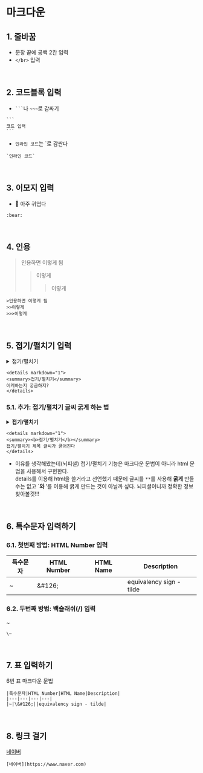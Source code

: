 # 마크다운
## 1. 줄바꿈
- 문장 끝에 공백 2칸 입력
- `</br>` 입력

</br>

## 2. 코드블록 입력
- ` ``` `나 `~~~`로 감싸기
~~~
```
코드 입력
``` 
~~~
- `인라인 코드`는 \`로 감싼다
```
`인라인 코드`
```


</br>

## 3. 이모지 입력
- :bear: 아주 귀엽다
```
:bear:
```

</br>

## 4. 인용
>인용하면 이렇게 됨
>>이렇게
>>>이렇게
```
>인용하면 이렇게 됨
>>이렇게
>>>이렇게
```

</br>

## 5. 접기/펼치기 입력
<details markdown="1">
<summary>접기/펼치기</summary>
어케하는지 궁금하지?
</details>  

```
<details markdown="1">
<summary>접기/펼치기</summary>
어케하는지 궁금하지?
</details>
```

### 5.1. 추가: 접기/펼치기 글씨 굵게 하는 법
<details markdown="1">
<summary><b>접기/펼치기</b></summary>
접기/펼치기 제목 글씨가 굵어진다
</details>

```
<details markdown="1">
<summary><b>접기/펼치기</b></summary>
접기/펼치기 제목 글씨가 굵어진다
</details>
```
  + 이유를 생각해봤는데(뇌피셜) 접기/펼치기 기능은 마크다운 문법이 아니라 html 문법을 사용해서 구현한다.</br>details를 이용해 html을 쓸거라고 선언했기 때문에 글씨를 `**`를 사용해 **굵게** 만들 수는 없고 `<b>와 </b>'를 이용해 굵게 만드는 것이 아닐까 싶다. 뇌피셜이니까 정확한 정보 찾아볼것!!!

</br>

## 6. 특수문자 입력하기
### 6.1. 첫번째 방법: HTML Number 입력
|특수문자|HTML Number|HTML Name|Description|
|---|---|---|---|
|~|\&#126;||equivalency sign - tilde|
### 6.2. 두번째 방법: 백슬래쉬(/) 입력
\~
```
\~
```

</br>

## 7. 표 입력하기
6번 표 마크다운 문법
```
|특수문자|HTML Number|HTML Name|Description|
|---|---|---|---|
|~|\&#126;||equivalency sign - tilde|
```

</br>

## 8. 링크 걸기
[네이버](https://www.naver.com)  
~~~
[네이버](https://www.naver.com)
~~~
